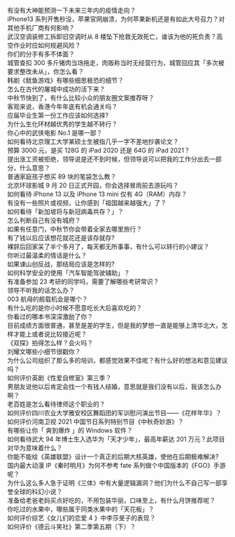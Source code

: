 有没有大神能预测一下未来三年内的疫情走向？  
iPhone13 系列开售秒没，苹果官网崩溃，为何苹果新机还是有如此大号召力？对其他手机厂商有何影响？  
武汉空调装修工拆卸旧空调时从 8 楼坠下抢救无效死亡，谁该为他的死负责？高空作业时应如何规避风险？  
你们的分手有多不体面？  
城管查扣 300 多斤猪肉当场拖走，肉贩称当时无经营行为，城管回应其「多次被要求整改未从」，你怎么看？  
韩剧《鱿鱼游戏》有哪些细思极恐的细节？  
怎么在古代的屠城中成功的活下来？  
中秋节快到了，有什么比较小众的朋友圈文案推荐呀？  
客观来说，香港今年年底有机会通关吗？  
应届毕业生第一份工作应该如何选择?  
为什么生化环材越优秀的学生越不转行？  
你心中的武侠电影 No.1 是哪一部？  
如何看待北京理工大学某硕士生被指几乎一字不差地抄袭论文？  
预算 3000 元，是买 128G 的 iPad 2020 还是 64G 的 iPad 2021？  
提出涨工资被拒绝，领导说是还不到时候，但领导说可以把我的工作分出去一部分，什么意思？  
普通家庭孩子想买 89 块的笔袋怎么教？  
北京环球影城 9 月 20 日正式开园，你会选择冒雨前去游玩吗？  
如何看待 iPhone 13 以及 iPhone 13 mini  仅有 4G（RAM）内存？  
有没有一些照片或视频，让你感到「祖国越来越强大」了？  
如何看待「新加坡将与新冠病毒共存？」？  
怎么判断自己有没有城府？  
如果有任意门，中秋节你会带着全家去哪里旅行？  
有了钱以后应该想花就花还是该存就存?  
裸辞后回家呆了半个多月了，每天都无所事事，有什么可以转行的小建议？  
你听过最温柔的情话是什么？  
如果谏山创反战，那结局应该是怎样的?  
如何科学安全的使用「汽车智能驾驶辅助」？  
有准备参加 23 考研的同学吗，需要了解哪些考研常识？  
领导不听我的话怎么办？  
003 航母的舰载机会是哪个？  
有什么吃的是你小时候不愿意吃长大后喜欢吃的？  
你看过的哪本书深深激励了你？  
目前成绩方面很普通，甚至是差的学生，但是我的梦想一直是能够上清华北大，怎样才能上或者说比较接近呢？  
《双探》拍得怎么样？会火吗？  
刘耀文哪些小细节很戳你？  
为什么公司组织了那么多的培训，都感觉效果不佳呢？有什么好的想法和意见建议吗？  
如何评价英剧《性爱自修室》第三季？  
男朋友说他以后肯定会找一个有钱人结婚，意思就是我们没有以后，我该怎么办啊？  
老百姓是怎么看待律师这个职业的？  
如何评价四川农业大学雅安校区舞蹈团的军训慰问演出节目——《花样年华》？  
如何评价河南卫视 2021 中国节日系列特别节目《中秋奇妙游》？  
有哪些让你「 爽到爆炸 」的 Windows 软件？  
如何看待武大 94 年博士生入选华为「天才少年」，最高年薪达 201 万元？此项目对华为意味着什么？  
你能不能给《英雄联盟》设计一个真正的后期大核英雄，使他在后期极难解决?  
国内最大动漫 IP《秦时明月》为何不参考 fate 系列做个中国版本的《FGO》手游呢？  
为什么这么多人急于证明《三体》中有大量逻辑漏洞？他们为什么不自己写一部享誉全球的科幻小说？  
准备给老爸老妈买点好吃的，不用包装华丽，口味至上，有什么月饼推荐呢？  
你吃过的水果中，哪些属于同类水果中的「天花板」？  
如何评价综艺《女儿们的恋爱 4 》中李莎旻子的表现？  
如何评价《德云斗笑社》第二季第五期（下）？  
